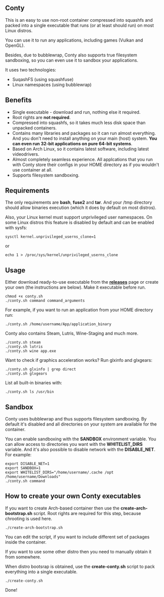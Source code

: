 ## Conty

This is an easy to use non-root container compressed into squashfs and packed 
into a single executable that runs (or at least should run) on most Linux distros.

You can use it to run any applications, including games (Vulkan and OpenGL).

Besides, due to bubblewrap, Conty also supports true filesystem sandboxing, so you can even use it to sandbox
your applications.

It uses two technologies:
* SuqashFS (using squashfuse)
* Linux namespaces (using bubblewrap)

## Benefits

* Single executable - download and run, nothing else it required.
* Root rights are **not required**.
* Compressed into squashfs, so it takes much less disk space than
unpacked containers.
* Contains many libraries and packages so it can run almost everything. And you don't
need to install anything on your main (host) system. **You can even run 32-bit applications
on pure 64-bit systems**.
* Based on Arch Linux, so it contains latest software, including latest
videodrivers.
* Almost completely seamless experience. All applcations that you run
with Conty store their configs in your HOME directory as if you wouldn't
use container at all.
* Supports filesystem sandboxing.

## Requirements

The only requirements are **bash**, **fuse2** and **tar**. And your /tmp directory
should allow binaries execution (which it does by default on most distros).

Also, your Linux kernel must support unprivileged user namespaces. On some 
Linux distros this feature is disabled by default and can be enabled with sysfs:

```
sysctl kernel.unprivileged_userns_clone=1
```
or
```
echo 1 > /proc/sys/kernel/unprivileged_userns_clone
```

## Usage

Either download ready-to-use executable from the [**releases**](https://github.com/Kron4ek/Conty/releases) page or create your
own (the instructions are below). Make it executable before run.

```
chmod +x conty.sh
./conty.sh command command_arguments
```

For example, if you want to run an application from your HOME directory run:

```
./conty.sh /home/username/App/application_binary
```

Conty also contains Steam, Lutris, Wine-Staging and much more.

```
./conty.sh steam
./conty.sh lutris
./conty.sh wine app.exe
```

Want to check if graphics acceleration works? Run glxinfo and glxgears:

```
./conty.sh glxinfo | grep direct
./conty.sh glxgears
```

List all built-in binaries with:

```
./conty.sh ls /usr/bin
```

## Sandbox

Conty uses bubblewrap and thus supports filesystem sandboxing. By default
it's disabled and all directories on your system are available for the container. 

You can enable sandboxing with the **SANDBOX** environment variable. You can allow 
access to directories you want with the **WHITELIST_DIRS** variable. And it's 
also possible to disable network with the **DISABLE_NET**. For example:

```
export DISABLE_NET=1
export SANDBOX=1
export WHITELIST_DIRS="/home/username/.cache /opt /home/username/Downloads"
./conty.sh command
```

## How to create your own Conty executables

If you want to create Arch-based container then use the **create-arch-bootstrap.sh** script. Root rights
are required for this step, because chrooting is used here.

```
./create-arch-bootstrap.sh
```

You can edit the script, if you want to include different set of packages inside
the container.

If you want to use some other distro then you need to manually obtain it from somewhere.

When distro bootsrap is obtained, use the **create-conty.sh** script to pack
everything into a single executable.

```
./create-conty.sh
```

Done!
